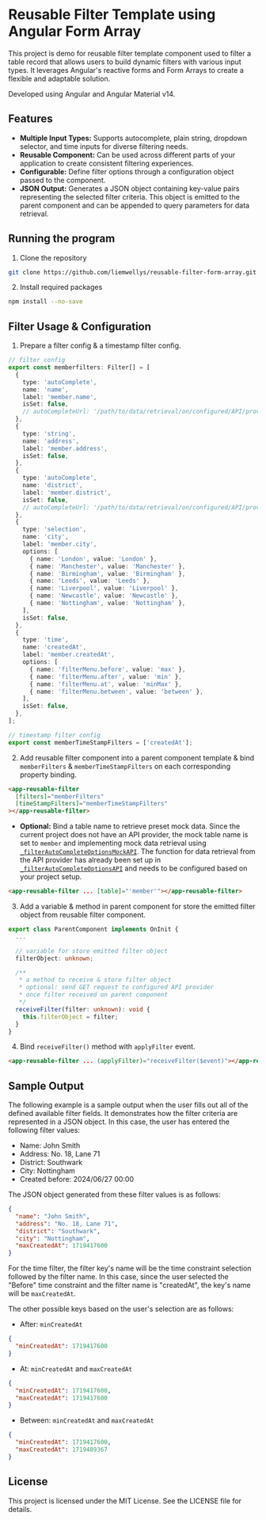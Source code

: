 # Reusable Filter Template using Angular Form Array

This project is demo for reusable filter template component used to filter a table record that allows users to build dynamic filters with various input types. It leverages Angular's reactive forms and Form Arrays to create a flexible and adaptable solution.

Developed using Angular and Angular Material v14.

## Features

- **Multiple Input Types:** Supports autocomplete, plain string, dropdown selector, and time inputs for diverse filtering needs.
- **Reusable Component:** Can be used across different parts of your application to create consistent filtering experiences.
- **Configurable:** Define filter options through a configuration object passed to the component.
- **JSON Output:** Generates a JSON object containing key-value pairs representing the selected filter criteria. This object is emitted to the parent component and can be appended to query parameters for data retrieval.

## Running the program

1. Clone the repository

```bash
git clone https://github.com/liemwellys/reusable-filter-form-array.git
```

2. Install required packages

```bash
npm install --no-save
```

## Filter Usage & Configuration

1. Prepare a filter config & a timestamp filter config.

```typescript
// filter config
export const memberfilters: Filter[] = [
  {
    type: 'autoComplete',
    name: 'name',
    label: 'member.name',
    isSet: false,
    // autoCompleteUrl: '/path/to/data/retrieval/on/configured/API/provider'
  },
  {
    type: 'string',
    name: 'address',
    label: 'member.address',
    isSet: false,
  },
  {
    type: 'autoComplete',
    name: 'district',
    label: 'member.district',
    isSet: false,
    // autoCompleteUrl: '/path/to/data/retrieval/on/configured/API/provider'
  },
  {
    type: 'selection',
    name: 'city',
    label: 'member.city',
    options: [
      { name: 'London', value: 'London' },
      { name: 'Manchester', value: 'Manchester' },
      { name: 'Birmingham', value: 'Birmingham' },
      { name: 'Leeds', value: 'Leeds' },
      { name: 'Liverpool', value: 'Liverpool' },
      { name: 'Newcastle', value: 'Newcastle' },
      { name: 'Nottingham', value: 'Nottingham' },
    ],
    isSet: false,
  },
  {
    type: 'time',
    name: 'createdAt',
    label: 'member.createdAt',
    options: [
      { name: 'filterMenu.before', value: 'max' },
      { name: 'filterMenu.after', value: 'min' },
      { name: 'filterMenu.at', value: 'minMax' },
      { name: 'filterMenu.between', value: 'between' },
    ],
    isSet: false,
  },
];

// timestamp filter config
export const memberTimeStampFilters = ['createdAt'];
```

2. Add reusable filter component into a parent component template & bind `memberFilters` & `memberTimeStampFilters` on each corresponding property binding.

```html
<app-reusable-filter
  [filters]="memberFilters"
  [timeStampFilters]="memberTimeStampFilters"
></app-reusable-filter>
```

- **Optional:** Bind a table name to retrieve preset mock data. Since the current project does not have an API provider, the mock table name is set to `member` and implementing mock data retrieval using [`_filterAutoCompleteOptionsMockAPI`](src/app/reusable-filter/reusable-filter.component.ts#L231). The function for data retrieval from the API provider has already been set up in [`_filterAutoCompleteOptionsAPI`](src/app/reusable-filter/reusable-filter.component.ts#L211) and needs to be configured based on your project setup.

```html
<app-reusable-filter ... [table]="'member'"></app-reusable-filter>
```

3. Add a variable & method in parent component for store the emitted filter object from reusable filter component.

```typescript
export class ParentComponent implements OnInit {
  ...

  // variable for store emitted filter object
  filterObject: unknown;

  /**
   * a method to receive & store filter object
   * optional: send GET request to configured API provider
   * once filter received on parent component
   */
  receiveFilter(filter: unknown): void {
    this.filterObject = filter;
  }
}
```

4. Bind `receiveFilter()` method with `applyFilter` event.

```html
<app-reusable-filter ... (applyFilter)="receiveFilter($event)"></app-reusable-filter>
```

## Sample Output

The following example is a sample output when the user fills out all of the defined available filter fields. It demonstrates how the filter criteria are represented in a JSON object. In this case, the user has entered the following filter values:

- Name: John Smith
- Address: No. 18, Lane 71
- District: Southwark
- City: Nottingham
- Created before: 2024/06/27 00:00

The JSON object generated from these filter values is as follows:

```json
{
  "name": "John Smith",
  "address": "No. 18, Lane 71",
  "district": "Southwark",
  "city": "Nottingham",
  "maxCreatedAt": 1719417600
}
```

For the time filter, the filter key's name will be the time constraint selection followed by the filter name. In this case, since the user selected the "Before" time constraint and the filter name is "createdAt", the key's name will be `maxCreatedAt`.

The other possible keys based on the user's selection are as follows:

- After: `minCreatedAt`

```json
{
  "minCreatedAt": 1719417600
}
```

- At: `minCreatedAt` and `maxCreatedAt`

```json
{
  "minCreatedAt": 1719417600,
  "maxCreatedAt": 1719417600
}
```

- Between: `minCreatedAt` and `maxCreatedAt`

```json
{
  "minCreatedAt": 1719417600,
  "maxCreatedAt": 1719489367
}
```

## License

This project is licensed under the MIT License. See the LICENSE file for details.
